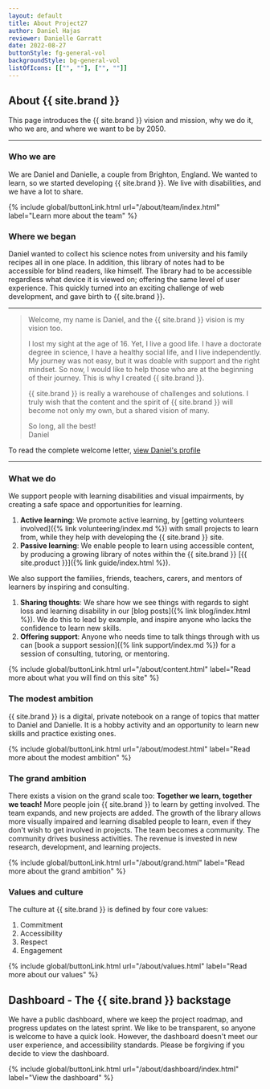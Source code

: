 ```yaml
---
layout: default
title: About Project27
author: Daniel Hajas
reviewer: Danielle Garratt
date: 2022-08-27
buttonStyle: fg-general-vol
backgroundStyle: bg-general-vol
listOfIcons: [["", ""], ["", ""]]
---
```

## About {{ site.brand }}

This page introduces the {{ site.brand }} vision and mission, why we do it, who we are, and where we want to be by 2050.

---

### Who we are

We are Daniel and Danielle, a couple from Brighton, England. We wanted to learn, so we started developing {{ site.brand }}. We live with disabilities, and we have a lot to share.

{% include global/buttonLink.html url="/about/team/index.html" label="Learn more about the team" %}

### Where we began

Daniel wanted to collect his science notes from university and his family recipes all in one place. In addition, this library of notes had to be accessible for blind readers, like himself. The library had to be accessible regardless what device it is viewed on; offering the same level of user experience. This quickly turned into an exciting challenge of web development, and gave birth to {{ site.brand }}.

---

> Welcome, my name is Daniel, and the {{ site.brand }} vision is my vision too.
>
> I lost my sight at the age of 16. Yet, I live a good life.
I have a doctorate degree in science, I have a healthy social life, and I live independently.
My journey was not easy, but it was doable with support and the right mindset.
So now, I would like to help those who are at the beginning of their journey.
This is why I created {{ site.brand }}.
>
> {{ site.brand }} is really a warehouse of challenges and solutions.
> I truly wish that the content and the spirit of {{ site.brand }} will become not only my own, but a shared vision of many.
>
> So long, all the best!  
> Daniel

To read the complete welcome letter, [view Daniel's profile](./team/Daniel/index.html)

---

### What we do

We support people with learning disabilities and visual impairments, by creating a safe space and opportunities for learning.

1. **Active learning**: We promote active learning, by [getting volunteers involved]({% link volunteering/index.md %}) with small projects to learn from, while they help with developing the {{ site.brand }} site.
2. **Passive learning**: We enable people to learn using accessible content, by producing a growing library of notes within the {{ site.brand }} [{{ site.product }}]({% link guide/index.html %}).

We also support the families, friends, teachers, carers, and mentors of learners by inspiring and consulting.

1. **Sharing thoughts**: We share how we see things with regards to sight loss and learning disability in our [blog posts]({% link blog/index.html %}). We do this to lead by example, and inspire anyone who lacks the confidence to learn new skills.
2. **Offering support**: Anyone who needs time to talk things through with us can [book a support session]({% link support/index.md %}) for a session of consulting, tutoring, or mentoring.

<!--
### What's on {{ site.brand }}?

The site is split into two parts: [Blog]({% link blog/index.html %}) and [{{ site.product }}.]({% link guide/index.html %})
Blog posts and {{ site.product }} notes both come in two flavours: technical, and lifestyle.

The blog has two branches:

1. [LogBook]({% link blog/logbook/index.html %}) - a technical blog to track challenges and milestones encountered during the development of projects.
2. [TWIST.]({% link blog/twist/index.html %}) - posts on the way we see things.

The {{ site.product }} is what we refer to as the library or the journal.
Initially, five volumes, separated into two collections, form part of the {{ site.product }}.

1. Science collection:
  * [Mathematical and Physical Sciences (MPS);]({% link guide/MPS/index.html %}) - a volume of notes on topics of mathematics and physics.
  * [Computer Literacy;]({% link guide/CL/index.html %}) -a volume of notes on how to do small, practical tasks on the computer.
  * [Statistics;]({% link guide/statistics/index.html %})- a volume of notes on how statistical calculations work in a mathematical sense.
2. Lifestyle collection:
  * [Cookbook;]({% link guide/cookbook/index.html %}) - recipes that we enjoy and for you to try out.
  * [Vocal.]({% link guide/vocal/index.html %}) - an album of short stories and audio recordings with family and friends.
-->

{% include global/buttonLink.html url="/about/content.html" label="Read more about what you will find on this site" %}

### The modest ambition

{{ site.brand }} is a digital, private notebook on a range of topics that matter to Daniel and Danielle. It is a hobby activity and an opportunity to learn new skills and practice existing ones.

{% include global/buttonLink.html url="/about/modest.html" label="Read more about the modest ambition" %}

### The grand ambition

There exists a vision on the grand scale too: 
**Together we learn, together we teach!**
More people join {{ site.brand }} to learn by getting involved.
The team expands, and new projects are added.
The growth of the library allows more visually impaired and learning disabled people to learn, even if they don't wish to get involved in projects.
The team becomes a community.
The community drives business activities.
The revenue is invested in new research, development, and learning projects.

{% include global/buttonLink.html url="/about/grand.html" label="Read more about the grand ambition" %}

### Values and culture

The culture at {{ site.brand }} is defined by four core values:

1. Commitment
2. Accessibility
3. Respect
4. Engagement

{% include global/buttonLink.html url="/about/values.html" label="Read more about our values" %}

## Dashboard - The {{ site.brand }} backstage

We have a public dashboard, where we keep the project roadmap, and progress updates on the latest sprint. We like to be transparent, so anyone is welcome to have a quick look. However, the dashboard doesn't meet our user experience, and accessibility standards. Please be forgiving if you decide to view the dashboard.

{% include global/buttonLink.html url="/about/dashboard/index.html" label="View the dashboard" %}